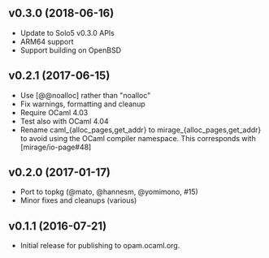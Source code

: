 ## v0.3.0 (2018-06-16)

* Update to Solo5 v0.3.0 APIs
* ARM64 support
* Support building on OpenBSD

## v0.2.1 (2017-06-15)

* Use [@@noalloc] rather than "noalloc"
* Fix warnings, formatting and cleanup
* Require OCaml 4.03
* Test also with OCaml 4.04
* Rename caml_{alloc_pages,get_addr} to mirage_{alloc_pages,get_addr}
  to avoid using the OCaml compiler namespace. This corresponds with
  [mirage/io-page#48]

## v0.2.0 (2017-01-17)

* Port to topkg (@mato, @hannesm, @yomimono, #15)
* Minor fixes and cleanups (various)

## v0.1.1 (2016-07-21)

* Initial release for publishing to opam.ocaml.org.
